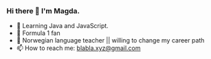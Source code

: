 ### Hi there 👋 I'm Magda.


- 🌱 Learning Java and JavaScript.
- :checkered_flag: Formula 1 fan
- :office: Norwegian language teacher || willing to change my career path
- 📫 How to reach me: blabla.xyz@gmail.com
